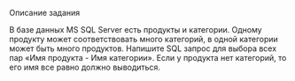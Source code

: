 Описание задания

В базе данных MS SQL Server есть продукты и категории. Одному продукту может соответствовать много категорий, в одной категории может быть много продуктов. Напишите SQL запрос для выбора всех пар «Имя продукта - Имя категории». Если у продукта нет категорий, то его имя все
равно должно выводиться.

